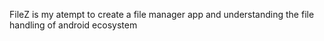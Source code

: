 FileZ is my atempt to create a file manager app and understanding the file handling of android ecosystem
